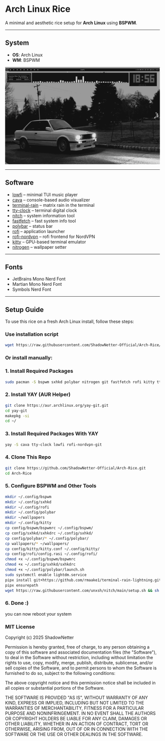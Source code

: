 # Arch Linux Rice

A minimal and aesthetic rice setup for **Arch Linux** using **BSPWM**.

---

## System

- **OS**: Arch Linux  
- **WM**: BSPWM  

![Overview](screenshots/overview.png)

---

## Software

- [lowfi](https://github.com/talwat/lowfi) – minimal TUI music player  
- [cava](https://github.com/karlstav/cava) – console-based audio visualizer  
- [terminal-rain](https://github.com/rmaake1/terminal-rain-lightning) – matrix rain in the terminal  
- [tty-clock](https://github.com/xorg62/tty-clock) – terminal digital clock  
- [nitch](https://github.com/ssleert/nitch) – system information tool  
- [fastfetch](https://github.com/fastfetch-cli/fastfetch) – fast system info tool  
- [polybar](https://github.com/polybar/polybar) – status bar  
- [rofi](https://github.com/davatorium/rofi) – application launcher  
- [rofi-nordvpn](https://github.com/loiccoyle/rofi-nordvpn) – rofi frontend for NordVPN  
- [kitty](https://github.com/kovidgoyal/kitty) – GPU-based terminal emulator  
- [nitrogen](https://github.com/l3ib/nitrogen) – wallpaper setter  

---

## Fonts

- JetBrains Mono Nerd Font  
- Martian Mono Nerd Font  
- Symbols Nerd Font  

---

## Setup Guide

To use this rice on a fresh Arch Linux install, follow these steps:

### Use installation script

```bash
wget https://raw.githubusercontent.com/ShadowNetter-Official/Arch-Rice/main/install.sh && sh install.sh
```
### Or install manually:

### 1. Install Required Packages

```bash
sudo pacman -S bspwm sxhkd polybar nitrogen git fastfetch rofi kitty ttf-jetbrains-mono-nerd ttf-martian-mono-nerd ttf-nerd-fonts-symbols lightdm-gtk-greeter brightnessctl pamixer python-pipx
```
### 2. Install YAY (AUR Helper)

```bash
git clone https://aur.archlinux.org/yay-git.git
cd yay-git
makepkg -si
cd ~/
```
### 3. Install Required Packages With YAY

```bash
yay -S cava tty-clock lowfi rofi-nordvpn-git
```

### 4. Clone This Repo

```bash
git clone https://github.com/ShadowNetter-Official/Arch-Rice.git
cd Arch-Rice
```

### 5. Configure BSPWM and Other Tools

```bash
mkdir ~/.config/bspwm
mkdir ~/.config/sxhkd
mkdir ~/.config/rofi
mkdir ~/.config/polybar
mkdir ~/wallpapers
mkdir ~/.config/kitty
cp config/bspwm/bspwmrc ~/.config/bspwm/
cp config/sxhkd/sxhkdrc ~/.config/sxhkd/
cp config/polybar/* ~/.config/polybar/
cp wallpapers/* ~/wallpapers/
cp config/kitty/kitty.conf ~/.config/kitty/
cp config/rofi/config.rasi ~/.config/rofi/
chmod +x ~/.config/bspwm/bspwmrc
chmod +x ~/.config/sxhkd/sxhkdrc
chmod +x ~/.config/polybar/launch.sh
sudo systemctl enable lightdm.service
pipx install git+https://github.com/rmaake1/terminal-rain-lightning.git
pipx ensurepath
wget https://raw.githubusercontent.com/unxsh/nitch/main/setup.sh && sh setup.sh
```

### 6. Done :)

you can now reboot your system

### MIT License

Copyright (c) 2025 ShadowNetter

Permission is hereby granted, free of charge, to any person obtaining a copy
of this software and associated documentation files (the "Software"), to deal
in the Software without restriction, including without limitation the rights
to use, copy, modify, merge, publish, distribute, sublicense, and/or sell
copies of the Software, and to permit persons to whom the Software is
furnished to do so, subject to the following conditions:

The above copyright notice and this permission notice shall be included in all
copies or substantial portions of the Software.

THE SOFTWARE IS PROVIDED "AS IS", WITHOUT WARRANTY OF ANY KIND, EXPRESS OR
IMPLIED, INCLUDING BUT NOT LIMITED TO THE WARRANTIES OF MERCHANTABILITY,
FITNESS FOR A PARTICULAR PURPOSE AND NONINFRINGEMENT. IN NO EVENT SHALL THE
AUTHORS OR COPYRIGHT HOLDERS BE LIABLE FOR ANY CLAIM, DAMAGES OR OTHER
LIABILITY, WHETHER IN AN ACTION OF CONTRACT, TORT OR OTHERWISE, ARISING FROM,
OUT OF OR IN CONNECTION WITH THE SOFTWARE OR THE USE OR OTHER DEALINGS IN THE
SOFTWARE.
